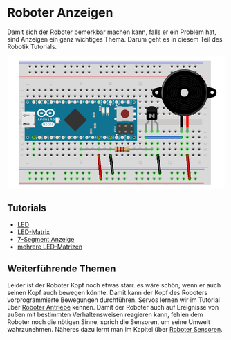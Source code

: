 # Roboter Anzeigen

Damit sich der Roboter bemerkbar machen kann, falls er ein Problem hat, sind Anzeigen ein ganz wichtiges Thema. Darum geht es in diesem Teil des Robotik Tutorials.

![LED](../images/slide2.png)

## Tutorials

* [LED](exercises/led "LED")
* [LED-Matrix](exercises/led-matrix "LED-Matrix")
* [7-Segment Anzeige](exercises/7-segment "7-Segment Anzeige")
* [mehrere LED-Matrizen](exercises/multi-led-matrix "mehrere LED-Matrizen")


## Weiterführende Themen

Leider ist der Roboter Kopf noch etwas starr. es wäre schön, wenn er auch seinen Kopf auch bewegen könnte. Damit kann der Kopf des Roboters vorprogrammierte Bewegungen durchführen. Servos lernen wir im Tutorial über [Roboter Antriebe](/actors) kennen. 
Damit der Roboter auch auf Ereignisse von außen mit bestimmten Verhaltensweisen reagieren kann, fehlen dem Roboter noch die nötigen Sinne, sprich die Sensoren, um seine Umwelt wahrzunehmen. Näheres dazu lernt man im Kapitel über [Roboter Sensoren](/sensors). 

